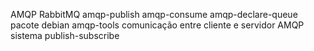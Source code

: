 AMQP
RabbitMQ
amqp-publish
amqp-consume
amqp-declare-queue
pacote debian amqp-tools
comunicação entre cliente e servidor AMQP
sistema publish-subscribe
